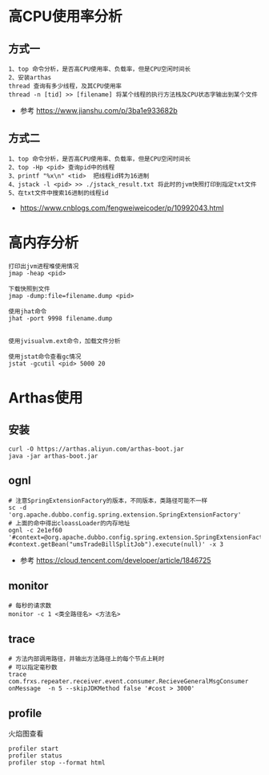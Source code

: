 # 高CPU使用率分析
## 方式一
```
1、top 命令分析，是否高CPU使用率、负载率，但是CPU空闲时间长
2、安装arthas
thread 查询有多少线程，及其CPU使用率
thread -n [tid] >> [filename] 将某个线程的执行方法栈及CPU状态字输出到某个文件
```
- 参考 https://www.jianshu.com/p/3ba1e933682b
## 方式二
```
1、top 命令分析，是否高CPU使用率、负载率，但是CPU空闲时间长
2、top -Hp <pid> 查询pid中的线程
3、printf "%x\n" <tid>  把线程id转为16进制
4、jstack -l <pid> >> ./jstack_result.txt 将此时的jvm快照打印到指定txt文件
5、在txt文件中搜索16进制的线程id
```
- https://www.cnblogs.com/fengweiweicoder/p/10992043.html


# 高内存分析
```shell
打印出jvm进程堆使用情况
jmap -heap <pid>

下载快照到文件
jmap -dump:file=filename.dump <pid>

使用jhat命令
jhat -port 9998 filename.dump


使用jvisualvm.ext命令，加载文件分析  

使用jstat命令查看gc情况
jstat -gcutil <pid> 5000 20

```
# Arthas使用
## 安装
```shell script
curl -O https://arthas.aliyun.com/arthas-boot.jar
java -jar arthas-boot.jar
```

## ognl
```
# 注意SpringExtensionFactory的版本，不同版本，类路径可能不一样
sc -d 'org.apache.dubbo.config.spring.extension.SpringExtensionFactory'
# 上面的命中得出cloassLoader的内存地址
ognl -c 2e1ef60 '#context=@org.apache.dubbo.config.spring.extension.SpringExtensionFactory@getContexts().iterator.next, #context.getBean("umsTradeBillSplitJob").execute(null)' -x 3

```
- 参考 https://cloud.tencent.com/developer/article/1846725

## monitor
```shell script
# 每秒的请求数
monitor -c 1 <类全路径名> <方法名>
```

## trace

```shell script
# 方法内部调用路径，并输出方法路径上的每个节点上耗时
# 可以指定毫秒数
trace com.frxs.repeater.receiver.event.consumer.RecieveGeneralMsgConsumer onMessage  -n 5 --skipJDKMethod false '#cost > 3000'
```

## profile
火焰图查看
```shell script
profiler start
profiler status
profiler stop --format html
```